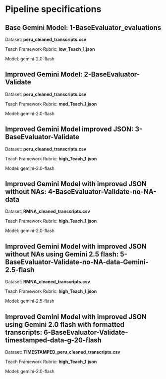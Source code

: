 # Pipeline specifications


## Base Gemini Model: 1-BaseEvaluator_evaluations

Dataset: **peru_cleaned_transcripts.csv**

Teach Framework Rubric: **low_Teach_1.json**

Model: gemini-2.0-flash


## Improved Gemini Model: 2-BaseEvaluator-Validate

Dataset: **peru_cleaned_transcripts.csv**

Teach Framework Rubric: **med_Teach_1.json**

Model: gemini-2.0-flash


## Improved Gemini Model improved JSON: 3-BaseEvaluator-Validate

Dataset: **peru_cleaned_transcripts.csv**

Teach Framework Rubric: **high_Teach_1.json**

Model: gemini-2.0-flash


## Improved Gemini Model with improved JSON without NAs: 4-BaseEvaluator-Validate-no-NA-data

Dataset: **RMNA_cleaned_transcripts.csv**

Teach Framework Rubric: **high_Teach_1.json**

Model: gemini-2.0-flash


## Improved Gemini Model with improved JSON without NAs using Gemini 2.5 flash: 5-BaseEvaluator-Validate-no-NA-data-Gemini-2.5-flash

Dataset: **RMNA_cleaned_transcripts.csv**

Teach Framework Rubric: **high_Teach_1.json**

Model: gemini-2.5-flash


## Improved Gemini Model with improved JSON using Gemini 2.0 flash with formatted transcripts: 6-BaseEvaluator-Validate-timestamped-data-g-20-flash

Dataset: **TIMESTAMPED_peru_cleaned_transcripts.csv**

Teach Framework Rubric: **high_Teach_1.json**

Model: gemini-2.0-flash

